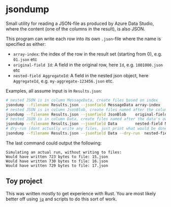 # jsondump

Small utility for reading a JSON-file as produced by Azure Data Studio, where the content (one of the columns in the result), is also JSON.

This program can write each row into its own `.json`-file where the name is specified as either:

 - `array-index`: the index of the row in the result set (starting from 0), e.g. `01.json` etc
 - `original-field Id`: A field in the original row, here `Id`, e.g. `1001000.json` etc
 - `nested-field AggregateId`:   A field in the nested json object, here `AggregateId`, e.g. `my-aggregate-123456.json` etc.


Examples, all assume input is in `Results.json`:

```sh
# nested JSON is in column MessageData, create files based on index
jsondump --filename Results.json --jsonfield MessageData array-index
# nested JSON is in column JsonBlob, create files named after the column Id
jsondump --filename Results.json --jsonfield JsonBlob    original-field Id
# nested JSON is in column Data, create files named after the data's own field MessageId
jsondump --filename Results.json --jsonfield Data        nested-field MessageId  
# dry-run (dont actually write any files, just print what would be done)
jsondump --filename Results.json --jsonfield Data --dry-run  nested-field MessageId  
```

The last command could output the following:

```
Simulating an actual run, without writing to files:
Would have written 723 bytes to file: 15.json
Would have written 730 bytes to file: 16.json
Would have written 729 bytes to file: 17.json
```

## Toy project

This was written mostly to get experience with Rust. You are most likely better off using [`jq`](https://jqlang.github.io/jq/) and scripts to do this sort of work.
